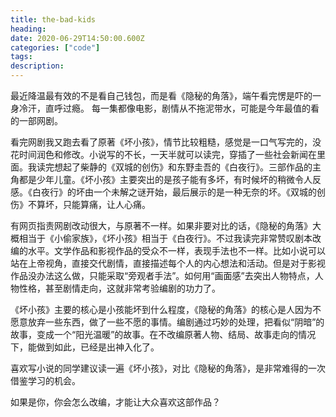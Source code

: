 ```yaml
---
title: the-bad-kids 
heading:
date: 2020-06-29T14:50:00.600Z
categories: ["code"]
tags: 
description: 
---
```


最近降温最有效的不是看自己钱包，而是看《隐秘的角落》，端午看完愣是吓的一身冷汗，直呼过瘾。
每一集都像电影，剧情从不拖泥带水，可能是今年最值的看的一部网剧。

看完网剧我又跑去看了原著《坏小孩》，情节比较粗糙，感觉是一口气写完的，没花时间润色和修改。小说写的不长，一天半就可以读完，穿插了一些社会新闻在里面。我读完想起了柴静的《双城的创伤》和东野圭吾的《白夜行》。三部作品的主角都是少年儿童。《坏小孩》主要突出的是孩子能有多坏，有时候坏的稍微令人反感。《白夜行》的坏由一个未解之谜开始，最后展示的是一种无奈的坏。《双城的创伤》不算坏，只能算痛，让人心痛。

有网页指责网剧改动很大，与原著不一样。如果非要对比的话，《隐秘的角落》大概相当于《小偷家族》，《坏小孩》相当于《白夜行》。不过我读完非常赞叹剧本改编的水平。文学作品和影视作品的受众不一样，表现手法也不一样。比如小说可以站在上帝视角，直接交代剧情，直接描述每个人的内心想法和活动。但是对于影视作品没办法这么做，只能采取“旁观者手法”。如何用“画面感”去突出人物特点，人物性格，甚至剧情走向，这就非常考验编剧的功力了。

《坏小孩》主要的核心是小孩能坏到什么程度，《隐秘的角落》的核心是人因为不愿意放弃一些东西，做了一些不愿的事情。编剧通过巧妙的处理，把看似“阴暗”的故事，变成一个“阳光温暖”的故事。在不改编原著人物、结局、故事走向的情况下，能做到如此，已经是出神入化了。

喜欢写小说的同学建议读一遍《坏小孩》，对比《隐秘的角落》，是非常难得的一次借鉴学习的机会。

如果是你，你会怎么改编，才能让大众喜欢这部作品？




